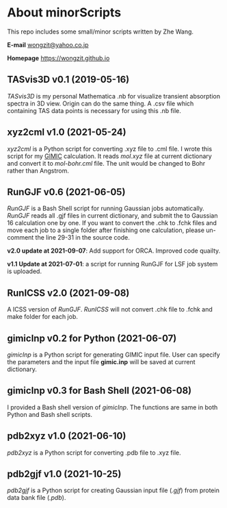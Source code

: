 # About minorScripts

This repo includes some small/minor scripts written by Zhe Wang.

**E-mail** wongzit@yahoo.co.jp

**Homepage** https://wongzit.github.io

## TASvis3D v0.1 (2019-05-16)
*TASvis3D* is my personal Mathematica .nb for visualize transient absorption spectra in 3D view. Origin can do the same thing.
A .csv file which containing TAS data points is necessary for using this .nb file.

## xyz2cml v1.0 (2021-05-24)
*xyz2cml* is a Python script for converting .xyz file to .cml file.
I wrote this script for my [GIMIC](https://github.com/qmcurrents/gimic) calculation.
It reads *mol.xyz* file at current dictionary and convert it to *mol-bohr.cml* file.
The unit would be changed to Bohr rather than Angstrom.

## RunGJF v0.6 (2021-06-05)
*RunGJF* is a Bash Shell script for running Gaussian jobs automatically.
*RunGJF* reads all .gjf files in current dictionary, and submit the to Gaussian 16 calculation one by one.
If you want to convert the .chk to .fchk files and move each job to a single folder after finishing one calculation,
please un-comment the line 29-31 in the source code.

**v2.0 update at 2021-09-07**: Add support for ORCA. Improved code quailty.

**v1.1 Update at 2021-07-01**: a script for running RunGJF for LSF job system is uploaded.

## RunICSS v2.0 (2021-09-08)
A ICSS version of *RunGJF*. *RunICSS* will not convert .chk file to .fchk and make folder for each job.

## gimicInp v0.2 for Python (2021-06-07)
*gimicInp* is a Python script for generating GIMIC input file.
User can specify the parameters and the input file **gimic.inp** will be saved at current dictionary.

## gimicInp v0.3 for Bash Shell (2021-06-08)
I provided a Bash shell version of *gimicInp*.
The functions are same in both Python and Bash shell scripts.

## pdb2xyz v1.0 (2021-06-10)
*pdb2xyz* is a Python script for converting .pdb file to .xyz file.

## pdb2gjf v1.0 (2021-10-25)
*pdb2gjf* is a Python script for creating Gaussian input file (*.gjf*) from protein data bank file (*.pdb*).
